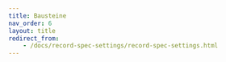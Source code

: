 ```yaml
---
title: Bausteine
nav_order: 6
layout: title
redirect_from:
    - /docs/record-spec-settings/record-spec-settings.html
---
```

